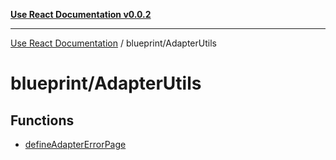 [**Use React Documentation v0.0.2**](../../README.md)

***

[Use React Documentation](../../modules.md) / blueprint/AdapterUtils

# blueprint/AdapterUtils

## Functions

- [defineAdapterErrorPage](functions/defineAdapterErrorPage.md)
